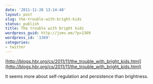 ```yaml
---
date: '2011-11-28 13:14:40'
layout: post
slug: the-trouble-with-bright-kids
status: publish
title: The trouble with bright kids
wordpress_guid: http://jsms.me/?p=1369
wordpress_id: '1369'
categories:
- twitter
---
```


[http://blogs.hbr.org/cs/2011/11/the_trouble_with_bright_kids.html](http://blogs.hbr.org/cs/2011/11/the_trouble_with_bright_kids.html)

It seems more about self-regulation and persistence than brightness.
